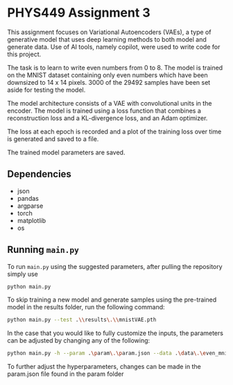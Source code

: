 # PHYS449 Assignment 3

This assignment focuses on Variational Autoencoders (VAEs), a type of generative model that uses deep learning methods to both model and generate data.
Use of AI tools, namely copilot, were used to write code for this project. 

The task is to learn to write even numbers from 0 to 8. The model is trained on the MNIST dataset containing only even numbers which have been downsized to 14 x 14 pixels. 3000 of the 29492 samples have been set aside for testing the model.

The model architecture consists of a VAE with convolutional units in the encoder. The model is trained using a loss function that combines a reconstruction loss and a KL-divergence loss, and an Adam optimizer.

The loss at each epoch is recorded and a plot of the training loss over time is generated and saved to a file. 

The trained model parameters are saved.


## Dependencies

- json
- pandas
- argparse
- torch
- matplotlib
- os

## Running `main.py`

To run `main.py` using the suggested parameters, after pulling the repository simply use

```sh
python main.py 
```

To skip training a new model and generate samples using the pre-trained model in the results folder, run the following command:

```sh
python main.py --test .\\results\.\\mnistVAE.pth
```

In the case that you would like to fully customize the inputs, the parameters can be adjusted by changing any of the following:

```sh
python main.py -h --param .\param\.\param.json --data .\data\.\even_mnist.csv --save .\\results\.\\mnistVAE.pth --o .\\results_dir\. --v True --n 100 --test None
```

To further adjust the hyperparameters, changes can be made in the param.json file found in the param folder
